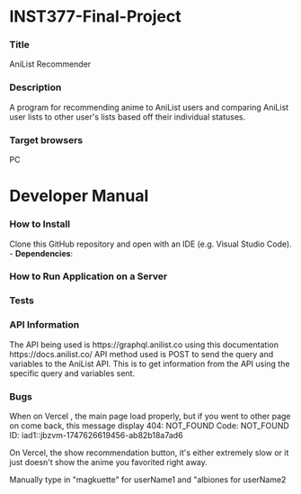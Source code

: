 # INST377-Final-Project

<h3>Title</h3>
AniList Recommender </br>
<h3>Description</h3>
A program for recommending anime to AniList users and comparing AniList user lists to other user's lists based off their individual statuses. </br>
<h3>Target browsers</h3>
  PC </br>

<h1>Developer Manual</h1>
<h3>How to Install</h3>
Clone this GitHub repository and open with an IDE (e.g. Visual Studio Code).
- <b>Dependencies</b>:
<h3>How to Run Application on a Server</h3>

<h3>Tests</h3>

<h3>API Information</h3>
The API being used is https://graphql.anilist.co using this documentation https://docs.anilist.co/
API method used is POST to send the query and variables to the AniList API. This is to get information from the API using the specific query and variables sent.

<h3>Bugs</h3>
When on Vercel , the main page load properly, but if you went to other page on come back, this message display
404: NOT_FOUND
Code: NOT_FOUND
ID: iad1::jbzvm-1747626619456-ab82b18a7ad6

On Vercel, the show recommendation button, it's either extremely slow or it just doesn't show the anime you favorited right away.

Manually type in "magkuette" for userName1 and "albiones for userName2
